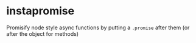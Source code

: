 # instapromise
Promisify node style async functions by putting a `.promise` after them (or after the object for methods)
